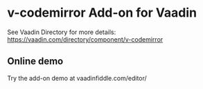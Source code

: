 # v-codemirror Add-on for Vaadin

See Vaadin Directory for more details: https://vaadin.com/directory/component/v-codemirror

## Online demo

Try the add-on demo at vaadinfiddle.com/editor/
